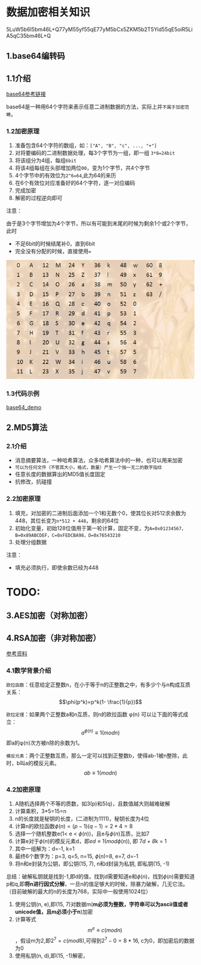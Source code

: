 # 数据加密相关知识

5LuW5b6I5bm46L+Q77yM55yf55qE77yM5bCx5ZKM5b2T5Yid55qE5oiR5LiA5qC35bm46L+Q

## 1.base64编转码

## 1.1介绍

[base64参考链接](https://www.liaoxuefeng.com/wiki/897692888725344/949441536192576)

base64是一种用64个字符来表示任意二进制数据的方法，实际上并`不属于加密范畴`。

### 1.2加密原理

1. 准备包含64个字符的数组，如：`["A", "B", "c", ..., "+"]`
2. 对将要编码的二进制数据处理，每3个字节为一组，即一组 `3*8=24bit`
3. 将该组分为4组，每组`6bit`
4. 将该4组每组在头部增加两位`00`，变为1个字节，共4个字节
5. 4个字节中的有效位为`2^6=64`,此为64的来历
6. 在6个有效位对应准备好的64个字符，逐一对应编码
7. 完成加密
8. 解密的过程逆向即可

注意：

由于是3个字节增加为4个字节，所以有可能到末尾的时候为剩余1个或2个字节，此时

- 不足6bit的时候结尾补0，直到6bit
- 完全没有分配的时候，直接使用`=`

![base64编码转换图](./images/base64编码对照表.png)

### 1.3代码示例

[base64_demo](./codes/base64/base64_demo.py)

## 2.MD5算法

### 2.1介绍

- 消息摘要算法，一种哈希算法，众多哈希算法中的一种，也可以用来加密
- `可以为任何文件（不管其大小，格式，数量）产生一个独一无二的数字指纹`
- 任意长度的数据算出的MD5值长度固定
- 抗修改，抗碰撞

### 2.2加密原理

1. 填充，对加密的二进制后面添加一个1和无数个0，使其位长对512求余数为448，其位长变为`n*512 + 448`，剩余的64位
2. 初始化变量，初始128位值用于第一轮计算，固定不变，为`A=0x01234567，B=0x89ABCDEF，C=0xFEDCBA98，D=0x76543210`
3. 处理分组数据

注意：

- 填充必须执行，即使余数已经为448

# TODO:

## 3.AES加密（对称加密）

## 4.RSA加密（非对称加密）

[参考资料](https://www.cnblogs.com/cjm123/p/8243424.html)

### 4.1数学背景介绍

`欧拉函数`：任意给定正整数n，在小于等于n的正整数之中，有多少个与n构成互质关系：$$\phi(p^k)=p^k(1- \frac{1}{p})$$

`欧拉定理`：如果两个正整数a和n互质，则n的欧拉函数 φ(n) 可以让下面的等式成立：$$a^{\phi(n)} \equiv 1(mod n)$$
即a的φ(n)次方被n除的余数为1。

`模反元素`：两个正整数互质，那么一定可以找到正整数b，使得ab-1被n整除，此时，b叫a的模反元素。$$ab \equiv 1(mod n)$$

### 4.2加密原理

1. A随机选择两个不等的质数，如3(p)和5(q)，且数值越大则越难破解
2. 计算乘积，3*5=15=n
3. n的长度就是秘钥的长度，(二进制为1111)，秘钥长度为4位
4. 计算n的欧拉函数$\phi(n)=(p-1)(q-1)=2*4=8$
5. 选择一个随机整数e(1< e < $\phi(n)$)，且e与$\phi(n)$互质，比如7
6. 计算e对于$\phi(n)$的模反元素d，即$ed \equiv 1(mod \phi(n))$, 即 7*d + 8*k = 1
7. 其中一组解为：d=-1, k=1
8. 最终6个数字为：p=3, q=5, n=15, $\phi(n)$=8, e=7, d=-1
9. 将n和e封装为公钥，即公钥(15, 7), n和d封装为私钥, 即私钥(15, -1)

总结：破解私钥就是找到-1,即d的值，找到d需要知道e和$\phi(n)$，找到$\phi(n)$需要知道p和q,即**将n进行因式分解**，一旦n的值足够大的时候，除暴力破解，几无它法。（目前破解的最大的n的长度为768，实际中一般使用1024位）

1. 使用公钥(n, e),即(15, 7)对数据m(**m必须为整数，字符串可以为ascii值或者unicode值，且m必须小于n**)加密
2. 计算等式$$m^e \equiv c(mod n)$$，假设m为2,即$2^7=c(mod8)$,可得到$2^7 - 0 = 8*16$, c为0，即加密后的数据为0
3. 使用私钥(n, d),即(15, -1)解密，